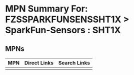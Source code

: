 



# MPN Summary For: FZSSPARKFUNSENSSHT1X > SparkFun-Sensors : SHT1X

## MPNs
  

|MPN|Direct Links|Search Links|
| :--- | :--- | :--- |
||||
